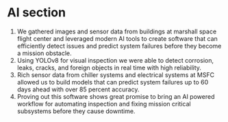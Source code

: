 # AI section

1. We gathered images and sensor data from buildings at marshall space flight center and leveraged modern AI tools to create software that can efficiently detect issues and predict system failures before they become a mission obstacle. 
2. Using YOLOv8 for visual inspection we were able to detect corrosion, leaks, cracks, and foreign objects in real time with high reliability.
3. Rich sensor data from chiller systems and electrical systems at MSFC allowed us to build models that can predict system failures up to 60 days ahead with over 85 percent accuracy.
4. Proving out this software shows great promise to bring an AI powered workflow for automating inspection and fixing mission critical subsystems before they cause downtime. 